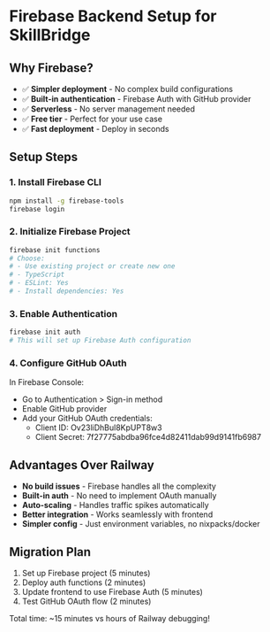# Firebase Backend Setup for SkillBridge

## Why Firebase?
- ✅ **Simpler deployment** - No complex build configurations
- ✅ **Built-in authentication** - Firebase Auth with GitHub provider
- ✅ **Serverless** - No server management needed
- ✅ **Free tier** - Perfect for your use case
- ✅ **Fast deployment** - Deploy in seconds

## Setup Steps

### 1. Install Firebase CLI
```bash
npm install -g firebase-tools
firebase login
```

### 2. Initialize Firebase Project
```bash
firebase init functions
# Choose:
# - Use existing project or create new one
# - TypeScript
# - ESLint: Yes
# - Install dependencies: Yes
```

### 3. Enable Authentication
```bash
firebase init auth
# This will set up Firebase Auth configuration
```

### 4. Configure GitHub OAuth
In Firebase Console:
- Go to Authentication > Sign-in method
- Enable GitHub provider
- Add your GitHub OAuth credentials:
  - Client ID: Ov23liDhBul8KpUPT8w3
  - Client Secret: 7f27775abdba96fce4d82411dab99d9141fb6987

## Advantages Over Railway
- **No build issues** - Firebase handles all the complexity
- **Built-in auth** - No need to implement OAuth manually
- **Auto-scaling** - Handles traffic spikes automatically
- **Better integration** - Works seamlessly with frontend
- **Simpler config** - Just environment variables, no nixpacks/docker

## Migration Plan
1. Set up Firebase project (5 minutes)
2. Deploy auth functions (2 minutes)
3. Update frontend to use Firebase Auth (5 minutes)
4. Test GitHub OAuth flow (2 minutes)

Total time: ~15 minutes vs hours of Railway debugging!